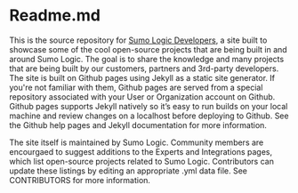 # Readme.md

This is the source repository for [Sumo Logic Developers](https://sumologic.github.io), a site built to showcase some of the cool open-source projects that are being built in and around Sumo Logic. The goal is to share the knowledge and many projects that are being built by our customers, partners and 3rd-party developers. The site is built on Github pages using Jekyll as a static site generator. If you're not familiar with them, Github pages are served from a special repository associated with your User or Organization account on Github. Github pages supports Jekyll natively so it’s easy to run builds on your local machine and review changes on a localhost before deploying to Github. See the Github help pages and Jekyll documentation for more information.

The site itself is maintained by Sumo Logic. Community members are encourgaed to suggest additions to the Experts and Integrations pages, which list open-source projects related to Sumo Logic. Contributors can update these listings by editing an appropriate .yml data file. See CONTRIBUTORS for more information. 


